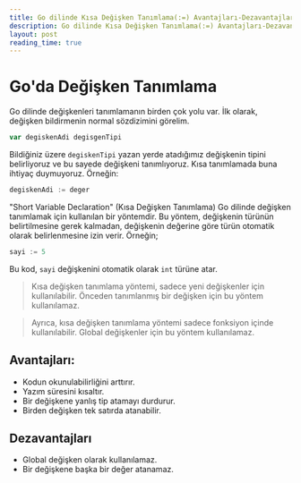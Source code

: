 ```yaml
---
title: Go dilinde Kısa Değişken Tanımlama(:=) Avantajları-Dezavantajları
description: Go dilinde Kısa Değişken Tanımlama(:=) Avantajları-Dezavantajları
layout: post
reading_time: true
---
```


# Go'da Değişken Tanımlama

Go dilinde değişkenleri tanımlamanın birden çok yolu var. İlk olarak, değişken bildirmenin normal sözdizimini görelim.

```go
var degiskenAdi degisgenTipi
```

Bildiğiniz üzere `degiskenTipi` yazan yerde atadığımız değişkenin tipini belirliyoruz ve bu sayede değişkeni tanımlıyoruz.
Kısa tanımlamada buna ihtiyaç duymuyoruz. Örneğin:

```go
degiskenAdi := deger
```

"Short Variable Declaration" (Kısa Değişken Tanımlama) Go dilinde değişken tanımlamak için kullanılan bir yöntemdir. Bu yöntem, değişkenin türünün belirtilmesine gerek kalmadan, değişkenin değerine göre türün otomatik olarak belirlenmesine izin verir. Örneğin;

```go
sayi := 5
```

Bu kod, `sayi` değişkenini otomatik olarak `int` türüne atar.

> Kısa değişken tanımlama yöntemi, sadece yeni değişkenler için kullanılabilir. Önceden tanımlanmış bir değişken için bu yöntem kullanılamaz.

> Ayrıca, kısa değişken tanımlama yöntemi sadece fonksiyon içinde kullanılabilir. Global değişkenler için bu yöntem kullanılamaz.

## Avantajları:

- Kodun okunulabilirliğini arttırır.
- Yazım süresini kısaltır.
- Bir değişkene yanlış tip atamayı durdurur.
- Birden değişken tek satırda atanabilir.

## Dezavantajları

- Global değişken olarak kullanılamaz.
- Bir değişkene başka bir değer atanamaz.